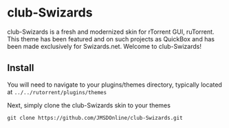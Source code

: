 # club-Swizards
club-Swizards is a fresh and modernized skin for rTorrent GUI, ruTorrent. This theme has been featured and on such projects as QuickBox and has been made exclusively for Swizards.net. Welcome to club-Swizards!

## Install

You will need to navigate to your plugins/themes directory, typically located at ```../../rutorrent/plugins/themes```

Next, simply clone the club-Swizards skin to your themes
```
git clone https://github.com/JMSDOnline/club-Swizards.git
```
